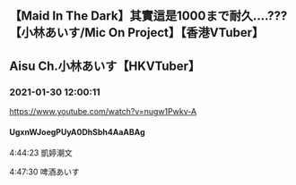 ## 【Maid In The Dark】其實這是1000まで耐久....???【小林あいす/Mic On Project】【香港VTuber】
## Aisu Ch.小林あいす【HKVTuber】
### 2021-01-30 12:00:11
https://www.youtube.com/watch?v=nugw1Pwkv-A
#### UgxnWJoegPUyA0DhSbh4AaABAg
4:44:23 凱婷潮文

4:47:30 啤酒あいす

